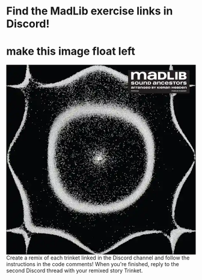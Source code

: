 # Find the MadLib exercise links in Discord!

# make this image float left
<img src = "image.png" style = "float:left" />

Create a remix of each trinket linked in the Discord channel and follow the instructions in the code comments! When you're finished, reply to the second Discord thread with your remixed story Trinket. 